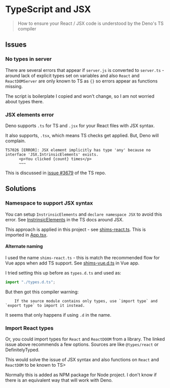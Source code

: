 # TypeScript and JSX
> How to ensure your React / JSX code is understood by the Deno's TS compiler


## Issues

### No types in server

There are several errors that appear if `server.js` is converted to `server.ts` - around lack of explicit types set on variables and also `React` and `ReactDOMServer` are only known to TS as `{}` so errors appear as functions missing.

The script is boilerplate I copied and won't change, so I am not worried about types there.

### JSX elements error

Deno supports `.ts` for TS and `.jsx` for your React files with JSX syntax.

It also supports, `.tsx`, which means TS checks get applied. But, Deno will complain.

```
TS7026 [ERROR]: JSX element implicitly has type 'any' because no interface 'JSX.IntrinsicElements' exists.
      <p>You clicked {count} times</p>
      ~~~
```

This is discussed in [issue #3679](https://github.com/Microsoft/TypeScript/issues/3679) of the TS repo.


## Solutions

### Namespace to support JSX syntax

You can setup `InstrinsicElements` and `declare namespace JSX` to avoid this error. See [InstrinsicElements](https://www.typescriptlang.org/docs/handbook/jsx.html#intrinsic-elements) in the TS docs around JSX.

This approach is applied in this project - see [shims-react.ts](/src/shims-react.ts). This is imported in [App.tsx](/src/App.tsx).

#### Alternate naming

I used the name `shims-react.ts` - this is match the recommended flow for Vue apps when add TS support. See [shims-vue.d.ts](https://github.com/MichaelCurrin/vue-typescript-quickstart/blob/master/src/shims-vue.d.ts) in Vue app.

I tried setting this up before as `types.d.ts` and used as:

```typescript
import "./types.d.ts";
```

But then got this compiler warning:

```
    If the source module contains only types, use `import type` and `export type` to import it instead.
```

It seems that only happens if using `.d` in the name.

### Import React types

Or, you could import types for `React` and `ReactDOOM` from a library. The linked issue above recommends a few options. Sources are like `@types/react` or DefinitelyTyped.

This would solve the issue of JSX syntax and also functions on `React` and `ReactDOM` to be known to TS>

Normally this is added as NPM package for Node project. I don't know if there is an equivalent way that will work with Deno.
